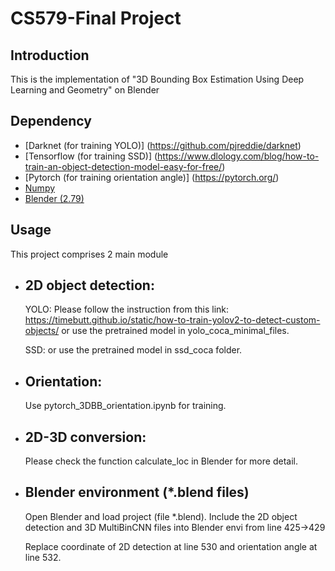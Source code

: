 # CS579-Final Project

## Introduction
This is the implementation of "3D Bounding Box Estimation Using Deep Learning and Geometry" on Blender

## Dependency
* [Darknet (for training YOLO)] (https://github.com/pjreddie/darknet) 
* [Tensorflow (for training SSD)] (https://www.dlology.com/blog/how-to-train-an-object-detection-model-easy-for-free/) 
* [Pytorch (for training orientation angle)] (https://pytorch.org/)
* [Numpy](http://www.numpy.org/)
* [Blender (2.79)](https://www.blender.org/)


## Usage
This project comprises 2 main module
+ ## 2D object detection:
    YOLO: Please follow the instruction from this link: https://timebutt.github.io/static/how-to-train-yolov2-to-detect-custom-objects/ or use the pretrained model in yolo_coca_minimal_files.
    
    SSD:  or use the pretrained model in ssd_coca folder.

+ ## Orientation:
    Use pytorch_3DBB_orientation.ipynb for training.
    
+ ## 2D-3D conversion:
    Please check the function calculate_loc in Blender for more detail.
    
+ ## Blender environment (*.blend files)
    Open Blender and load project (file *.blend).
    Include the 2D object detection and 3D MultiBinCNN files into Blender envi from line 425->429
    
    Replace coordinate of 2D detection at line 530 and orientation angle at line 532.

